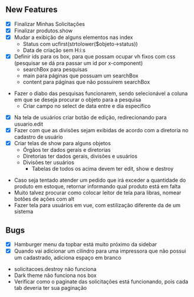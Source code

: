 ## New Features

- [X] Finalizar Minhas Solicitações
- [X] Finalizar produtos.show
- [X] Mudar a exibição de alguns elementos nas index
    - Status com ucfirst(strtolower($objeto->status))
    - Data de criação sem H:i:s
- [X] Definir ids para os box, para que possam ocupar vh fixos com css (pesquisar se dá pra passar um id por x-component)
    - searchBox para pesquisas
    - main para páginas que possuam um searchBox
    - content para páginas que não possuirem searchBox
- Fazer o diabo das pesquisas funcionarem, sendo selecionável a coluna em que se deseja procurar o objeto para a pesquisa
    - Criar campo no select de data entre e dia específico
- [X] Na tela de usuários criar botão de edição, redirecionando para usuario.edit
- [X] Fazer com que as divisões sejam exibidas de acordo com a diretoria no cadastro de usuário
- [X] Criar telas de show para alguns objetos
    - Órgãos ter dados gerais e diretorias
    - Diretorias ter dados gerais, divisões e usuários
    - Divisões ter usuários
        - Tabelas de todos os acima devem ter edit, show e destroy
- Caso seja tentado atender um pedido que irá exceder a quantidade do produto em estoque, retornar informando qual produto está em falta
- Muito talvez procurar como colocar leitor de tela para libras, nomear botões de ações com alt
- Fazer tela para usuários em vue, com estilização diferente da de um sistema

## Bugs

- [X] Hamburger menu da topbar está muito próximo da sidebar
- [X] Quando vai adicionar um cilíndro para uma impressora que não possui um cadastrado, adiciona espaço em branco
- solicitacoes.destroy não funciona
- Dark theme não funciona nos box 
- Verificar como o paginate das solicitações está funcionando, pois cada tab deveria ter sua paginação